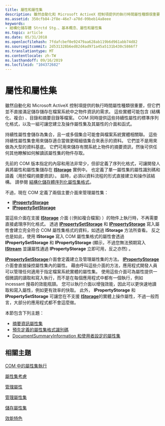 ```yaml
---
title: 屬性和屬性集
description: 雖然自動化和 Microsoft ActiveX 控制項提供的執行時間屬性種類很重要，但它們並不直接滿足儲存儲存在檔案系統中之物件資訊的需求。
ms.assetid: 350cfb84-2f8e-46e7-a70d-09beb14a8eee
keywords:
- 結構化儲存體 Strctd Stg.、基本概念、屬性和屬性集
ms.topic: article
ms.date: 05/31/2018
ms.openlocfilehash: 7fdafcbef0e92479aa628ab119b6d961abb74d82
ms.sourcegitcommit: 2d531328b6ed82d4ad971a45a5131b430c5866f7
ms.translationtype: MT
ms.contentlocale: zh-TW
ms.lasthandoff: 09/16/2019
ms.locfileid: "104372682"
---
```

# <a name="properties-and-property-sets"></a>屬性和屬性集

雖然自動化和 Microsoft ActiveX 控制項提供的執行時間屬性種類很重要，但它們並不直接滿足儲存儲存在檔案系統中之物件資訊的需求。 這些實體可能包含 (結構化、複合) 、目錄和摘要目錄等檔案。 COM 同時提供這些持續性屬性的標準序列化格式，以及一組可讓您建立及操作屬性集及其屬性的介面和函式。

持續性屬性會儲存為集合，且一或多個集合可能會與檔案系統實體相關聯。 這些持續性屬性集會用來儲存適合當做更精細值集合來表示的資料。 它們並不是用來做為大型的資料基底。 它們可用來儲存有關系統上物件的摘要資訊，然後可供任何其他瞭解如何解讀該屬性集的物件存取。

先前的 COM 版本指定的內容和用法非常少，但卻定義了序列化格式，可讓開發人員將屬性和屬性集儲存在 [**IStorage**](/windows/desktop/api/Objidl/nn-objidl-istorage) 實例中。 也定義了單一屬性集的屬性識別碼和語義（用於檔的摘要資訊）。 屆時，必須以資料流程的形式直接建立和操作該結構。 請參閱 [結構化儲存體序列化屬性集格式](structured-storage-serialized-property-set-format.md)。

不過，現在 COM 定義了兩個主要介面來管理屬性集：

-   [**IPropertyStorage**](/windows/desktop/api/Propidl/nn-propidl-ipropertystorage)
-   [**IPropertySetStorage**](/windows/desktop/api/Propidl/nn-propidl-ipropertysetstorage)

當這些介面在支援 [**IStorage**](/windows/desktop/api/Objidl/nn-objidl-istorage) 介面 (（例如複合檔案) ）的物件上執行時，不再需要直接處理序列化格式。 透過 [**IPropertySetStorage**](/windows/desktop/api/Propidl/nn-propidl-ipropertysetstorage) 和 [**IPropertyStorage**](/windows/desktop/api/Propidl/nn-propidl-ipropertystorage) 寫入屬性會建立完全符合 COM 屬性集格式的資料，如透過 **IStorage** 方法所查看。 反之也是如此，使用 **IStorage** 寫入 COM 屬性集格式的屬性會透過 **IPropertySetStorage** 和 **IPropertyStorage** (顯示，不過您無法預期寫入 [**IStream**](/windows/desktop/api/Objidl/nn-objidl-istream) 並讓屬性通過 **IPropertyStorage** 立即可用，反之亦然) 。

[**IPropertySetStorage**](/windows/desktop/api/Propidl/nn-propidl-ipropertysetstorage)介面會定義建立及管理屬性集的方法。 [**IPropertyStorage**](/windows/desktop/api/Propidl/nn-propidl-ipropertystorage)介面會直接操控屬性集內的屬性。 藉由呼叫這些介面的方法，應用程式開發人員可以管理任何適用于指定檔案系統實體的屬性集。 使用這些介面可為屬性提供一個微調的讀取和寫入執行，而不是在每個應用程式中都有一個執行，例如 incessant 搜尋的效能瓶頸。 您可以執行介面以增強效能，因此可以更快速地讀取和寫入屬性，例如更有效率的快取。 此外， **IPropertyStorage** 和 **IPropertySetStorage** 可讓您在不支援 [**IStorage**](/windows/desktop/api/Objidl/nn-objidl-istorage)的實體上操作屬性，不過一般而言，大部分的應用程式都不會這麼做。

本節包含下列主題：

-   [摘要資訊屬性集](the-summary-information-property-set.md)
-   [預先定義的屬性集格式識別碼](predefined-property-set-format-identifiers.md)
-   [DocumentSummaryInformation 和使用者設定的屬性集](the-documentsummaryinformation-and-userdefined-property-sets.md)

## <a name="related-topics"></a>相關主題

<dl> <dt>

[COM 中的屬性集執行](property-set-implementations-in-com.md)
</dt> <dt>

[屬性集考慮](property-set-considerations.md)
</dt> <dt>

[管理屬性](managing-properties.md)
</dt> <dt>

[管理屬性集](managing-property-sets.md)
</dt> <dt>

[儲存屬性集](storing-property-sets.md)
</dt> <dt>

[效能特色](performance-characteristics.md)
</dt> </dl>

 

 




